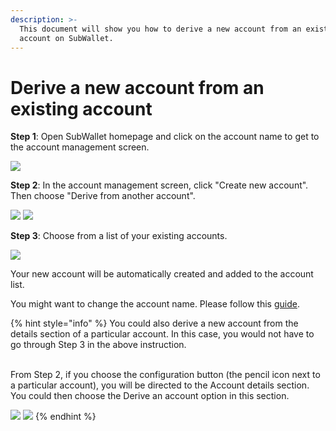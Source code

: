 ```yaml
---
description: >-
  This document will show you how to derive a new account from an existing
  account on SubWallet.
---
```


# Derive a new account from an existing account

**Step 1**: Open SubWallet homepage and click on the account name to get to the account management screen.

![](<../../.gitbook/assets/image (966).png>)

**Step 2**: In the account management screen, click "Create new account". Then choose "Derive from another account".

![](<../../.gitbook/assets/image (1223).png>) ![](<../../.gitbook/assets/image (1217).png>)

**Step 3**: Choose from a list of your existing accounts.

![](<../../.gitbook/assets/image (1503).png>)

Your new account will be automatically created and added to the account list.&#x20;

You might want to change the account name. Please follow this [guide](switch-between-accounts-and-change-account-name.md).



{% hint style="info" %}
You could also derive a new account from the details section of a particular account. In this case, you would not have to go through Step 3 in the above instruction.&#x20;

\
From Step 2, if you choose the configuration button (the pencil icon next to a particular account), you will be directed to the Account details section. You could then choose the Derive an account option in this section.&#x20;

![](<../../.gitbook/assets/image (1473).png>) ![](<../../.gitbook/assets/image (1363).png>)
{% endhint %}



